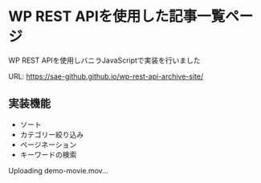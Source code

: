 # WP REST APIを使用した記事一覧ページ
WP REST APIを使用しバニラJavaScriptで実装を行いました

URL: https://sae-github.github.io/wp-rest-api-archive-site/
## 実装機能
- ソート
- カテゴリー絞り込み
- ページネーション
- キーワードの検索

Uploading demo-movie.mov…



